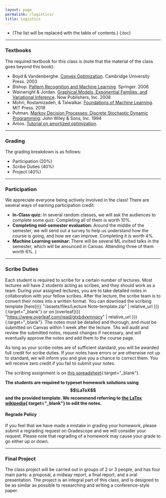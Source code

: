 ```yaml
---
layout: page
permalink: /logistics/
title: Logistics
---
```


* (The list will be replaced with the table of contents.)
{:toc}

***

### Textbooks

The required textbook for this class is (note that the material of the class goes beyond this book):
- Boyd & Vandenberghe. [Convex Optimization](https://web.stanford.edu/~boyd/cvxbook/). Cambridge University Press. 2003
- Bishop. [Pattern Recognition and Machine Learning](https://www.microsoft.com/en-us/research/uploads/prod/2006/01/Bishop-Pattern-Recognition-and-Machine-Learning-2006.pdf). Springer. 2006
- Wainwright & Jordan. [Graphical Models, Exponential Families, and
Variational Inference](https://people.eecs.berkeley.edu/~wainwrig/Papers/WaiJor08_FTML.pdf). Now Publishers, Inc. 2008
- Mohri, Rostamizadeh, & Talwalkar. [Foundations of Machine Learning](https://cs.nyu.edu/~mohri/mlbook/). MIT Press. 2018
- Putman. [Markov Decision Processes: Discrete Stochastic Dynamic Programming](https://onlinelibrary.wiley.com/doi/book/10.1002/9780470316887).  John Wiley & Sons, Inc. 1994
- Amos. [Tutorial on amortized optimization](https://arxiv.org/pdf/2202.00665.pdf).


***

### Grading

<!---
The class requirements include [TOFILL.
This is a Graduate level course, and by the end of this class you should have a good understanding of the basic methodologies in [TOFILL].
-->
The grading breakdown is as follows:

- Participation (20%)
- Scribe Duties (40%)
- Project (40%)


***

### Participation

We appreciate everyone being actively involved in the class!
There are several ways of earning participation credit:
<!---  - **Piazza participation:** The top ~20 contributors to Piazza will get 3.5%; others will get credit in proportion to the participation of the ~20th person. (To prevent abuse of the system, not all contributions are counted and instructors hold the right to determine to count contributions as positive or negative.)
-->
- **In-Class quiz:** In several random classes, we will ask the audiences to complete some quiz. Completing all of them is worth 10%.
- **Completing mid-semester evaluation:** Around the middle of the semester, we will send out a survey to help us understand how the course is going, and how we can improve. Completing it is worth 4%.
- **Machine Learning seminar:** There will be several ML invited talks in the semester, which will be anounced in Canvas. Attending three of them worth 6%. 
)


***


### Scribe Duties

Each student is required to scribe for a certain number of lectures. Most lectures will have 2 students acting as scribes, and they should work as a team. During your assigned lectures, you are to take detailed notes in collaboration with your fellow scribes. After the lecture, the scribe team is to convert their notes into a written format. You can download the scribing template [here]({{ "/assets/files/Lecture Note-template.zip" | relative_url }}){:target="\_blank"} or on [overleaf]({{ "https://www.overleaf.com/read/gtxbdvxmnqcy" | relative_url }}){:target="\_blank"}. The notes must be detailed and thorough, and must be submitted on Canvas within 1 week after the lecture. TAs will audit and review the submitted notes, request changes if necessary, and will eventually approve the notes and add them to the course page. 

As long as your scribe notes are of sufficient standard, you will be awarded full credit for scribe duties. If your notes have errors or are otherwise not up to standard, we will inform you and give you a chance to correct them. You will receive zero credit if you fail to submit your notes. 

The scribing assignment is on [this spreadsheet](https://docs.google.com/spreadsheets/d/1TTlvcGLdT3sJgRes-8mI1eD_k9EdnSPVISIP59FGVvU/edit?usp=sharing){:target="\_blank"}.

**The students are required to typeset homework solutions using $$\LaTeX$$ and the provided template. We recommend referring to [the LaTex wikipedia](https://en.wikibooks.org/wiki/LaTeX/Mathematics){:target="\_blank"} to edit the notes.** 

<!-- #### Collaboration Policy

**Homework assignments must be done individually:** each student must hand in their own answers.
However, it is acceptable to collaborate when figuring out answers and to help each other solve the problems.
We will be assuming that, as participants in a graduate course, you will be taking the responsibility to make sure you personally understand the solution arising from such collaboration.
You also must indicate on each homework with whom you have collaborated. -->

<!-- #### Late Policy

You will be allowed **4 total homework late days** without penalty for the entire semester.
You may be late by up to 6 days on any homework assignment.
Once those days are used, you will be penalized according to the following policy:

- Homework is worth full credit at the due time on the due date.
- The allowed late days are counted by day (i.e., each new late day starts at 12:00 am ET).
- Once the allowed late days are exceeded, the penalty is 50% per late day conted by hour (i.e., 2.0833% per hour).
- The homework is worth zero credit 48 hours after exceeding the late day limit.

You must turn in at least 3 of the 4 assignments, even if for zero credit, in order to pass the course.
Please upload your late submissions to [Gradescope](https://www.gradescope.com/courses/36025){:target="\_blank"}. -->

#### Regrade Policy

If you feel that we have made a mistake in grading your homework, please submit a regrading request on Gradescope and we will consider your request.
Please note that regrading of a homework may cause your grade to go either up or down.

***

### Final Project

The class project will be carried out in groups of 2 or 3 people, and has four main parts: a proposal, a midway report, a final report, and a oral presentation.
The project is an integral part of this class, and is designed to be as similar as possible to researching and writing a conference-style paper.

<!---
Please see the [project page](https://sailinglab.github.io/pgm-spring-2019/project/) for more information about the final project.
-->

<!---
***

### Auditing

To satisfy the auditing requirement, you must do *one* of the following:

1. **Submit notes** and receive at least 75% of the points on each one.
2. **Do a class project** which must address a topic related to machine learning and must be something that you have started while taking this class (i.e. it can't be your previous work).
You will need to submit a project proposal with everyone else, and present the project with everyone.
However, you don't need to submit a milestone or final paper.
You must get at least 80% on the final presentation part of the project.

*If you plan to audit the class, please notify instructors that you are auditing and specify which requirement you plan to fulfill.*
-->

